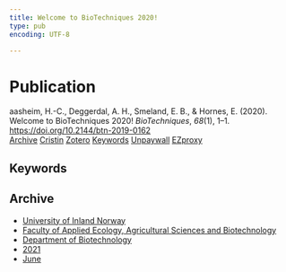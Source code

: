 ```yaml
---
title: Welcome to BioTechniques 2020!
type: pub
encoding: UTF-8

---
```

<h1>Publication</h1>
<article id="csl-bib-container-HBTABTZ7" class="csl-bib-container">
  <div class="csl-bib-body"> <div class="csl-entry">aasheim, H.-C., Deggerdal, A. H., Smeland, E. B., &#38; Hornes, E. (2020). Welcome to BioTechniques 2020! <i>BioTechniques</i>, <i>68</i>(1), 1–1. <a href="https://doi.org/10.2144/btn-2019-0162">https://doi.org/10.2144/btn-2019-0162</a></div> </div>
  <div class="csl-bib-buttons">
    <a href="#taxonomy-article-HBTABTZ7" alt="archive" class="csl-bib-button">Archive</a>
    <a href="https://app.cristin.no/results/show.jsf?id=1914017" alt="Cristin" class="csl-bib-button">Cristin</a>
    <a href="http://zotero.org/groups/5881554/items/HBTABTZ7" alt="Zotero" class="csl-bib-button">Zotero</a>
    <a href="#keywords-article-HBTABTZ7" alt="keywords" class="csl-bib-button">Keywords</a>
    <a href="https://www.future-science.com/doi/pdf/10.2144/btn-2019-0162" alt="Unpaywall" class="csl-bib-button">Unpaywall</a>
    <a href="https://www.future-science.com/doi/pdf/10.2144/btn-2019-0162" alt="EZproxy" class="csl-bib-button">EZproxy</a>
  </div>
  <div id="csl-bib-meta-container-HBTABTZ7"></div>
</article>
<div id="csl-bib-meta-HBTABTZ7" class="csl-bib-meta">
  <article id="keywords-article-HBTABTZ7" class="keywords-article">
    <h1>Keywords</h1>
    
  </article>
  <article id="taxonomy-article-HBTABTZ7" class="taxonomy-article">
    <h1>Archive</h1>
    <ul>
      <li>
        <a href="/en/archive/?key=3DCRN523">University of Inland Norway</a>
      </li>
      <li>
        <a href="/en/archive/?key=T77LXH6D">Faculty of Applied Ecology, Agricultural Sciences and Biotechnology</a>
      </li>
      <li>
        <a href="/en/archive/?key=VL6KDQ85">Department of Biotechnology</a>
      </li>
      <li>
        <a href="/en/archive/?key=FJH75VJD">2021</a>
      </li>
      <li>
        <a href="/en/archive/?key=WWU8EN66">June</a>
      </li>
    </ul>
  </article>
</div>
